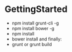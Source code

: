 # GettingStarted

* npm install grunt-cli -g
* npm install bower -g
* npm install
* bower install
and finally:
* grunt or grunt build
